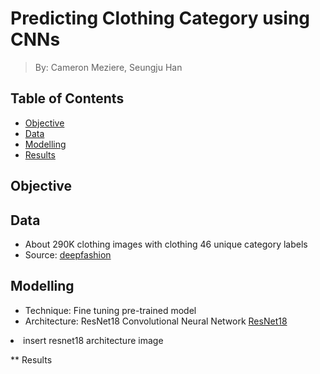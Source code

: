 # Predicting Clothing Category using CNNs
> By: Cameron Meziere, Seungju Han

## Table of Contents
- [Objective](#objective)
- [Data](#data)
- [Modelling](#modelling)
- [Results](#results)

## Objective


## Data
* About 290K clothing images with clothing 46 unique category labels
* Source: [deepfashion](http://mmlab.ie.cuhk.edu.hk/projects/DeepFashion/AttributePrediction.html)

## Modelling
* Technique: Fine tuning pre-trained model
* Architecture: ResNet18 Convolutional Neural Network
[ResNet18]()
<li> insert resnet18 architecture image</li>

** Results
